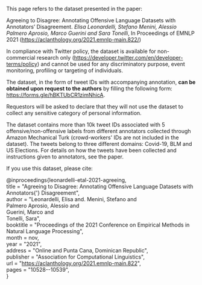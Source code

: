 This page refers to the dataset presented in the paper:

Agreeing to Disagree: Annotating Offensive Language Datasets with Annotators’ Disagreement. *Elisa Leonardelli, Stefano Menini, Alessio Palmero Aprosio, Marco Guerini and Sara Tonelli*, In Proceedings of EMNLP 2021 (https://aclanthology.org/2021.emnlp-main.822/)

In compliance with Twitter policy, the dataset is available for non-commercial research only (https://developer.twitter.com/en/developer-terms/policy) and cannot be used for any discriminatory purpose, event monitoring, profiling or targeting of individuals. 

The dataset, in the form of tweet IDs with accompanying annotation, **can be obtained upon request to the authors** by filling the following form: https://forms.gle/hBKTUbCR1zimNhicA.

Requestors will be asked to declare that they will not use the dataset to collect any sensitive category of personal information. 

The dataset contains more than 10k tweet IDs associated with 5 offensive/non-offensive labels from different annotators collected through Amazon Mechanical Turk (crowd-workers' IDs are not  included in the dataset). The tweets belong to three different domains: Covid-19, BLM and US Elections. For details on how the tweets have been collected and instructions given to annotators, see the paper.


If you use this dataset, please cite:

@inproceedings{leonardelli-etal-2021-agreeing,  
    title = "Agreeing to Disagree: Annotating Offensive Language Datasets with Annotators{'} Disagreement",  
    author = "Leonardelli, Elisa  and. 
      Menini, Stefano  and <br>
      Palmero Aprosio, Alessio  and <br>
      Guerini, Marco  and  <br>
      Tonelli, Sara",  
    booktitle = "Proceedings of the 2021 Conference on Empirical Methods in Natural Language Processing",  
    month = nov,  
    year = "2021",  
    address = "Online and Punta Cana, Dominican Republic",  
    publisher = "Association for Computational Linguistics",  
    url = "https://aclanthology.org/2021.emnlp-main.822",  
    pages = "10528--10539",  
}
